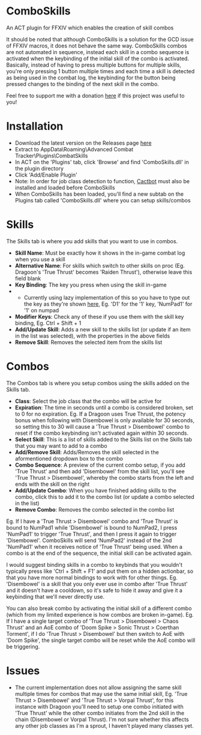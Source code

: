 # ComboSkills
An ACT plugin for FFXIV which enables the creation of skill combos

It should be noted that although ComboSkills is a solution for the GCD issue of FFXIV macros, it does not behave the same way. ComboSkills combos are not automated in sequence, instead each skill in a combo sequence is activated when the keybinding of the initial skill of the combo is activated. Basically, instead of having to press multiple buttons for multiple skills, you're only pressing 1 button multiple times and each time a skill is detected as being used in the combat log, the keybinding for the button being pressed changes to the binding of the next skill in the combo.

Feel free to support me with a donation [here](https://streamlabs.com/primpri) if this project was useful to you!

# Installation
- Download the latest version on the Releases page [here](https://github.com/priprii/ComboSkills/releases)
- Extract to AppData\Roaming\Advanced Combat Tracker\Plugins\CombatSkills
- In ACT on the 'Plugins' tab, click 'Browse' and find 'ComboSkills.dll' in the plugin directory
- Click 'Add/Enable Plugin'
- Note: In order for job class detection to function, [Cactbot](https://github.com/quisquous/cactbot) must also be installed and loaded before ComboSkills
- When ComboSkills has been loaded, you'll find a new subtab on the Plugins tab called 'ComboSkills.dll' where you can setup skills/combos

# Skills
The Skills tab is where you add skills that you want to use in combos.
- **Skill Name**: Must be exactly how it shows in the in-game combat log when you use a skill
- **Alternative Name**: For skills which switch to other skills on proc (Eg. Dragoon's 'True Thrust' becomes 'Raiden Thrust'), otherwise leave this field blank
- **Key Binding**: The key you press when using the skill in-game
- - Currently using lazy implementation of this so you have to type out the key as they're shown [here](https://docs.microsoft.com/en-us/dotnet/api/system.windows.forms.keys?view=windowsdesktop-6.0), Eg. 'D1' for the '1' key, 'NumPad1' for '1' on numpad
- **Modifier Keys**: Check any of these if you use them with the skill key binding, Eg. Ctrl + Shift + 1
- **Add/Update Skill**: Adds a new skill to the skills list (or update if an item in the list was selected), with the properties in the above fields
- **Remove Skill**: Removes the selected item from the skills list

# Combos
The Combos tab is where you setup combos using the skills added on the Skills tab.
- **Class**: Select the job class that the combo will be active for
- **Expiration**: The time in seconds until a combo is considered broken, set to 0 for no expiration. Eg. If a Dragoon uses True Thrust, the potency bonus when following with Disembowel is only available for 30 seconds, so setting this to 30 will cause a 'True Thrust > Disembowel' combo to reset if the combo keybinding isn't activated again within 30 seconds.
- **Select Skill**: This is a list of skills added to the Skills list on the Skills tab that you may want to add to a combo
- **Add/Remove Skill**: Adds/Removes the skill selected in the aformentioned dropdown box to the combo
- **Combo Sequence**: A preview of the current combo setup, if you add 'True Thrust' and then add 'Disembowel' from the skill list, you'll see 'True Thrust > Disembowel', whereby the combo starts from the left and ends with the skill on the right
- **Add/Update Combo**: When you have finished adding skills to the combo, click this to add it to the combo list (or update a combo selected in the list)
- **Remove Combo**: Removes the combo selected in the combo list

Eg. If I have a 'True Thrust > Disembowel' combo and 'True Thrust' is bound to NumPad1 while 'Disembowel' is bound to NumPad2, I press 'NumPad1' to trigger 'True Thrust', and then I press it again to trigger 'Disembowel'. ComboSkills will send 'NumPad2' instead of the 2nd 'NumPad1' when it receives notice of 'True Thrust' being used. When a combo is at the end of the sequence, the initial skill can be activated again.

I would suggest binding skills in a combo to keybinds that you wouldn't typically press like 'Ctrl + Shift + F1' and put them on a hidden actionbar, so that you have more normal bindings to work with for other things. Eg. 'Disembowel' is a skill that you only ever use in combo after 'True Thrust' and it doesn't have a cooldown, so it's safe to hide it away and give it a keybinding that we'll never directly use.

You can also break combo by activating the initial skill of a different combo (which from my limited experience is how combos are broken in-game). Eg. If I have a single target combo of 'True Thrust > Disembowel > Chaos Thrust' and an AoE combo of 'Doom Spike > Sonic Thrust > Coerthan Torment', if I do 'True Thrust > Disembowel' but then switch to AoE with 'Doom Spike', the single target combo will be reset while the AoE combo will be triggering.

# Issues
- The current implementation does not allow assigning the same skill multiple times for combos that may use the same initial skill, Eg. 'True Thrust > Disembowel' and 'True Thrust > Vorpal Thrust', for this instance with Dragoon you'll need to setup one combo initiated with 'True Thrust' while the other combo initiates from the 2nd skill in the chain (Disembowel or Vorpal Thrust). I'm not sure whether this affects any other job classes as I'm a sprout, I haven't played many classes yet.

